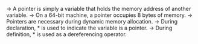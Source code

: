 -> A pointer is simply a variable that holds the memory address of another variable.
-> On a 64-bit machine, a pointer occupies 8 bytes of memory.
-> Pointers are necessary during dynamic memory allocation.
-> During declaration, * is used to indicate the variable is a pointer.
-> During definition, * is used as a dereferencing operator.

